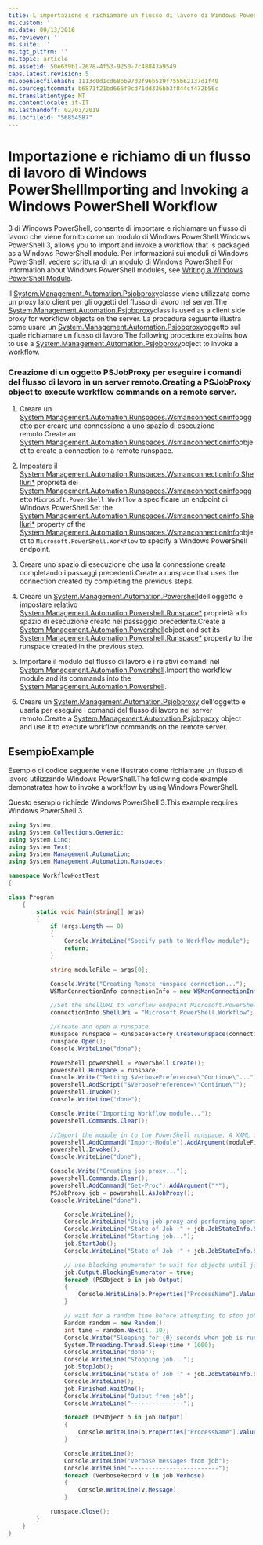 ```yaml
---
title: L'importazione e richiamare un flusso di lavoro di Windows PowerShell | Microsoft Docs
ms.custom: ''
ms.date: 09/13/2016
ms.reviewer: ''
ms.suite: ''
ms.tgt_pltfrm: ''
ms.topic: article
ms.assetid: 50e6f9b1-2678-4f53-9250-7c48843a9549
caps.latest.revision: 5
ms.openlocfilehash: 1113c0d1cd68bb97d2f96b529f755b62137d1f40
ms.sourcegitcommit: b6871f21bd666f9cd71dd336bb3f844cf472b56c
ms.translationtype: MT
ms.contentlocale: it-IT
ms.lasthandoff: 02/03/2019
ms.locfileid: "56854587"
---
```

# <a name="importing-and-invoking-a-windows-powershell-workflow"></a><span data-ttu-id="b38cd-102">Importazione e richiamo di un flusso di lavoro di Windows PowerShell</span><span class="sxs-lookup"><span data-stu-id="b38cd-102">Importing and Invoking a Windows PowerShell Workflow</span></span>

<span data-ttu-id="b38cd-103">3 di Windows PowerShell, consente di importare e richiamare un flusso di lavoro che viene fornito come un modulo di Windows PowerShell.</span><span class="sxs-lookup"><span data-stu-id="b38cd-103">Windows PowerShell 3, allows you to import and invoke a workflow that is packaged as a Windows PowerShell module.</span></span> <span data-ttu-id="b38cd-104">Per informazioni sui moduli di Windows PowerShell, vedere [scrittura di un modulo di Windows PowerShell](../module/writing-a-windows-powershell-module.md).</span><span class="sxs-lookup"><span data-stu-id="b38cd-104">For information about Windows PowerShell modules, see [Writing a Windows PowerShell Module](../module/writing-a-windows-powershell-module.md).</span></span>

<span data-ttu-id="b38cd-105">Il [System.Management.Automation.Psjobproxy](/dotnet/api/System.Management.Automation.PSJobProxy)classe viene utilizzata come un proxy lato client per gli oggetti del flusso di lavoro nel server.</span><span class="sxs-lookup"><span data-stu-id="b38cd-105">The [System.Management.Automation.Psjobproxy](/dotnet/api/System.Management.Automation.PSJobProxy)class is used as a client side proxy for workflow objects on the server.</span></span> <span data-ttu-id="b38cd-106">La procedura seguente illustra come usare un [System.Management.Automation.Psjobproxy](/dotnet/api/System.Management.Automation.PSJobProxy)oggetto sul quale richiamare un flusso di lavoro.</span><span class="sxs-lookup"><span data-stu-id="b38cd-106">The following procedure explains how to use a [System.Management.Automation.Psjobproxy](/dotnet/api/System.Management.Automation.PSJobProxy)object to invoke a workflow.</span></span>

### <a name="creating-a-psjobproxy-object-to-execute-workflow-commands-on-a-remote-server"></a><span data-ttu-id="b38cd-107">Creazione di un oggetto PSJobProxy per eseguire i comandi del flusso di lavoro in un server remoto.</span><span class="sxs-lookup"><span data-stu-id="b38cd-107">Creating a PSJobProxy object to execute workflow commands on a remote server.</span></span>

1. <span data-ttu-id="b38cd-108">Creare un [System.Management.Automation.Runspaces.Wsmanconnectioninfo](/dotnet/api/System.Management.Automation.Runspaces.WSManConnectionInfo)oggetto per creare una connessione a uno spazio di esecuzione remoto.</span><span class="sxs-lookup"><span data-stu-id="b38cd-108">Create an [System.Management.Automation.Runspaces.Wsmanconnectioninfo](/dotnet/api/System.Management.Automation.Runspaces.WSManConnectionInfo)object to create a connection to a remote runspace.</span></span>

2. <span data-ttu-id="b38cd-109">Impostare il [System.Management.Automation.Runspaces.Wsmanconnectioninfo.Shelluri\*](/dotnet/api/System.Management.Automation.Runspaces.WSManConnectionInfo.ShellUri) proprietà del [System.Management.Automation.Runspaces.Wsmanconnectioninfo](/dotnet/api/System.Management.Automation.Runspaces.WSManConnectionInfo)oggetto `Microsoft.PowerShell.Workflow` a specificare un endpoint di Windows PowerShell.</span><span class="sxs-lookup"><span data-stu-id="b38cd-109">Set the [System.Management.Automation.Runspaces.Wsmanconnectioninfo.Shelluri\*](/dotnet/api/System.Management.Automation.Runspaces.WSManConnectionInfo.ShellUri) property of the [System.Management.Automation.Runspaces.Wsmanconnectioninfo](/dotnet/api/System.Management.Automation.Runspaces.WSManConnectionInfo)object to `Microsoft.PowerShell.Workflow` to specify a Windows PowerShell endpoint.</span></span>

3. <span data-ttu-id="b38cd-110">Creare uno spazio di esecuzione che usa la connessione creata completando i passaggi precedenti.</span><span class="sxs-lookup"><span data-stu-id="b38cd-110">Create a runspace that uses the connection created by completing the previous steps.</span></span>

4. <span data-ttu-id="b38cd-111">Creare un [System.Management.Automation.Powershell](/dotnet/api/System.Management.Automation.PowerShell)dell'oggetto e impostare relativo [System.Management.Automation.Powershell.Runspace\*](/dotnet/api/System.Management.Automation.PowerShell.Runspace) proprietà allo spazio di esecuzione creato nel passaggio precedente.</span><span class="sxs-lookup"><span data-stu-id="b38cd-111">Create a [System.Management.Automation.Powershell](/dotnet/api/System.Management.Automation.PowerShell)object and set its [System.Management.Automation.Powershell.Runspace\*](/dotnet/api/System.Management.Automation.PowerShell.Runspace) property to the runspace created in the previous step.</span></span>

5. <span data-ttu-id="b38cd-112">Importare il modulo del flusso di lavoro e i relativi comandi nel [System.Management.Automation.Powershell](/dotnet/api/System.Management.Automation.PowerShell).</span><span class="sxs-lookup"><span data-stu-id="b38cd-112">Import the workflow module and its commands into the [System.Management.Automation.Powershell](/dotnet/api/System.Management.Automation.PowerShell).</span></span>

6. <span data-ttu-id="b38cd-113">Creare un [System.Management.Automation.Psjobproxy](/dotnet/api/System.Management.Automation.PSJobProxy) dell'oggetto e usarla per eseguire i comandi del flusso di lavoro nel server remoto.</span><span class="sxs-lookup"><span data-stu-id="b38cd-113">Create a [System.Management.Automation.Psjobproxy](/dotnet/api/System.Management.Automation.PSJobProxy) object and use it to execute workflow commands on the remote server.</span></span>

## <a name="example"></a><span data-ttu-id="b38cd-114">Esempio</span><span class="sxs-lookup"><span data-stu-id="b38cd-114">Example</span></span>

<span data-ttu-id="b38cd-115">Esempio di codice seguente viene illustrato come richiamare un flusso di lavoro utilizzando Windows PowerShell.</span><span class="sxs-lookup"><span data-stu-id="b38cd-115">The following code example demonstrates how to invoke a workflow by using Windows PowerShell.</span></span>

<span data-ttu-id="b38cd-116">Questo esempio richiede Windows PowerShell 3.</span><span class="sxs-lookup"><span data-stu-id="b38cd-116">This example requires Windows PowerShell 3.</span></span>

```csharp
using System;
using System.Collections.Generic;
using System.Linq;
using System.Text;
using System.Management.Automation;
using System.Management.Automation.Runspaces;

namespace WorkflowHostTest
{

class Program
    {
        static void Main(string[] args)
        {
            if (args.Length == 0)
            {
                Console.WriteLine("Specify path to Workflow module");
                return;
            }

            string moduleFile = args[0];

            Console.Write("Creating Remote runspace connection...");
            WSManConnectionInfo connectionInfo = new WSManConnectionInfo();

            //Set the shellURI to workflow endpoint Microsoft.PowerShell.Workflow
            connectionInfo.ShellUri = "Microsoft.PowerShell.Workflow";

            //Create and open a runspace.
            Runspace runspace = RunspaceFactory.CreateRunspace(connectionInfo);
            runspace.Open();
            Console.WriteLine("done");

            PowerShell powershell = PowerShell.Create();
            powershell.Runspace = runspace;
            Console.Write("Setting $VerbosePreference=\"Continue\"...");
            powershell.AddScript("$VerbosePreference=\"Continue\"");
            powershell.Invoke();
            Console.WriteLine("done");

            Console.Write("Importing Workflow module...");
            powershell.Commands.Clear();

            //Import the module in to the PowerShell runspace. A XAML file could also be imported directly by using Import-Module.
            powershell.AddCommand("Import-Module").AddArgument(moduleFile);
            powershell.Invoke();
            Console.WriteLine("done");

            Console.Write("Creating job proxy...");
            powershell.Commands.Clear();
            powershell.AddCommand("Get-Proc").AddArgument("*");
            PSJobProxy job = powershell.AsJobProxy();
            Console.WriteLine("done");

                Console.WriteLine();
                Console.WriteLine("Using job proxy and performing operations...");
                Console.WriteLine("State of Job :" + job.JobStateInfo.State.ToString());
                Console.WriteLine("Starting job...");
                job.StartJob();
                Console.WriteLine("State of Job :" + job.JobStateInfo.State.ToString());

                // use blocking enumerator to wait for objects until job finishes
                job.Output.BlockingEnumerator = true;
                foreach (PSObject o in job.Output)
                {
                    Console.WriteLine(o.Properties["ProcessName"].Value.ToString());
                }

                // wait for a random time before attempting to stop job
                Random random = new Random();
                int time = random.Next(1, 10);
                Console.Write("Sleeping for {0} seconds when job is running on another thread...", time);
                System.Threading.Thread.Sleep(time * 1000);
                Console.WriteLine("done");
                Console.WriteLine("Stopping job...");
                job.StopJob();
                Console.WriteLine("State of Job :" + job.JobStateInfo.State.ToString());
                Console.WriteLine();
                job.Finished.WaitOne();
                Console.WriteLine("Output from job");
                Console.WriteLine("---------------");

                foreach (PSObject o in job.Output)
                {
                    Console.WriteLine(o.Properties["ProcessName"].Value.ToString());
                }

                Console.WriteLine();
                Console.WriteLine("Verbose messages from job");
                Console.WriteLine("-------------------------");
                foreach (VerboseRecord v in job.Verbose)
                {
                    Console.WriteLine(v.Message);
                }

            runspace.Close();
        }
    }
}

```